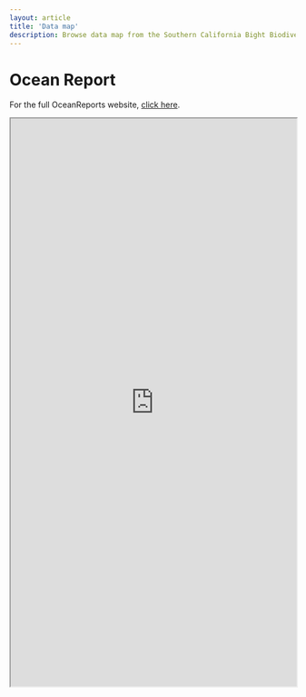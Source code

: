 ```yaml
---
layout: article
title: 'Data map'
description: Browse data map from the Southern California Bight Biodiversity Observation Network (SCBMBON).
---
```


<div class="row">
	<div class="col-lg-12">
		<h1 class="page-header">Ocean Report <small></small></h1>
		 <p> For the full OceanReports website, <a href="https://marinecadastre.gov/oceanreports" target="new">click here</a>.</p>
			<iframe src="https://marinecadastre.gov/oceanreports"  style="border: 0 px; width: 100%; height: 1000px"></iframe>
		</div>	
</div>

